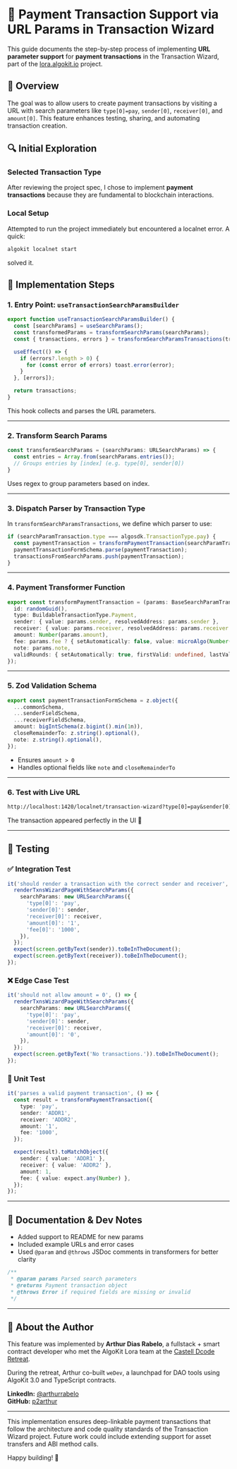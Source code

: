 # 💸 Payment Transaction Support via URL Params in Transaction Wizard

This guide documents the step-by-step process of implementing **URL parameter support** for **payment transactions** in the Transaction Wizard, part of the [lora.algokit.io](https://lora.algokit.io) project.

## 🚀 Overview

The goal was to allow users to create payment transactions by visiting a URL with search parameters like `type[0]=pay`, `sender[0]`, `receiver[0]`, and `amount[0]`. This feature enhances testing, sharing, and automating transaction creation.

## 🔍 Initial Exploration

### Selected Transaction Type
After reviewing the project spec, I chose to implement **payment transactions** because they are fundamental to blockchain interactions.

### Local Setup
Attempted to run the project immediately but encountered a localnet error. A quick:

```bash
algokit localnet start
```

solved it.

## 🔧 Implementation Steps

### 1. Entry Point: `useTransactionSearchParamsBuilder`

```ts
export function useTransactionSearchParamsBuilder() {
  const [searchParams] = useSearchParams();
  const transformedParams = transformSearchParams(searchParams);
  const { transactions, errors } = transformSearchParamsTransactions(transformedParams);

  useEffect(() => {
    if (errors?.length > 0) {
      for (const error of errors) toast.error(error);
    }
  }, [errors]);

  return transactions;
}
```

This hook collects and parses the URL parameters.

---

### 2. Transform Search Params

```ts
const transformSearchParams = (searchParams: URLSearchParams) => {
  const entries = Array.from(searchParams.entries());
  // Groups entries by [index] (e.g. type[0], sender[0])
}
```

Uses regex to group parameters based on index.

---

### 3. Dispatch Parser by Transaction Type

In `transformSearchParamsTransactions`, we define which parser to use:

```ts
if (searchParamTransaction.type === algosdk.TransactionType.pay) {
  const paymentTransaction = transformPaymentTransaction(searchParamTransaction);
  paymentTransactionFormSchema.parse(paymentTransaction);
  transactionsFromSearchParams.push(paymentTransaction);
}
```

---

### 4. Payment Transformer Function

```ts
export const transformPaymentTransaction = (params: BaseSearchParamTransaction): BuildPaymentTransactionResult => ({
  id: randomGuid(),
  type: BuildableTransactionType.Payment,
  sender: { value: params.sender, resolvedAddress: params.sender },
  receiver: { value: params.receiver, resolvedAddress: params.receiver },
  amount: Number(params.amount),
  fee: params.fee ? { setAutomatically: false, value: microAlgo(Number(params.fee)).algo } : { setAutomatically: true },
  note: params.note,
  validRounds: { setAutomatically: true, firstValid: undefined, lastValid: undefined },
});
```

---

### 5. Zod Validation Schema

```ts
export const paymentTransactionFormSchema = z.object({
  ...commonSchema,
  ...senderFieldSchema,
  ...receiverFieldSchema,
  amount: bigIntSchema(z.bigint().min(1n)),
  closeRemainderTo: z.string().optional(),
  note: z.string().optional(),
});
```

- Ensures `amount > 0`
- Handles optional fields like `note` and `closeRemainderTo`

---

### 6. Test with Live URL

```txt
http://localhost:1420/localnet/transaction-wizard?type[0]=pay&sender[0]=TGIPEO...&receiver[0]=TGIPEO...&amount[0]=1
```

The transaction appeared perfectly in the UI 🎉

---

## 🧪 Testing

### ✅ Integration Test

```ts
it('should render a transaction with the correct sender and receiver', () => {
  renderTxnsWizardPageWithSearchParams({
    searchParams: new URLSearchParams({
      'type[0]': 'pay',
      'sender[0]': sender,
      'receiver[0]': receiver,
      'amount[0]': '1',
      'fee[0]': '1000',
    }),
  });
  expect(screen.getByText(sender)).toBeInTheDocument();
  expect(screen.getByText(receiver)).toBeInTheDocument();
});
```

### ❌ Edge Case Test

```ts
it('should not allow amount = 0', () => {
  renderTxnsWizardPageWithSearchParams({
    searchParams: new URLSearchParams({
      'type[0]': 'pay',
      'sender[0]': sender,
      'receiver[0]': receiver,
      'amount[0]': '0',
    }),
  });
  expect(screen.getByText('No transactions.')).toBeInTheDocument();
});
```

### 🧪 Unit Test

```ts
it('parses a valid payment transaction', () => {
  const result = transformPaymentTransaction({
    type: 'pay',
    sender: 'ADDR1',
    receiver: 'ADDR2',
    amount: '1',
    fee: '1000',
  });

  expect(result).toMatchObject({
    sender: { value: 'ADDR1' },
    receiver: { value: 'ADDR2' },
    amount: 1,
    fee: { value: expect.any(Number) },
  });
});
```

---

## 🧾 Documentation & Dev Notes

- Added support to README for new params
- Included example URLs and error cases
- Used `@param` and `@throws` JSDoc comments in transformers for better clarity

```ts
/**
 * @param params Parsed search parameters
 * @returns Payment transaction object
 * @throws Error if required fields are missing or invalid
 */
```

---

## 👋 About the Author

This feature was implemented by **Arthur Dias Rabelo**, a fullstack + smart contract developer who met the AlgoKit Lora team at the [Castell Dcode Retreat](https://linkedin.com/in/arthurrabelo).

During the retreat, Arthur co-built `weDev`, a launchpad for DAO tools using AlgoKit 3.0 and TypeScript contracts.

**LinkedIn:** [@arthurrabelo](https://linkedin.com/in/arthurrabelo)  
**GitHub:** [p2arthur](https://github.com/p2arthur)

---

This implementation ensures deep-linkable payment transactions that follow the architecture and code quality standards of the Transaction Wizard project. Future work could include extending support for asset transfers and ABI method calls.

Happy building! 🚀
